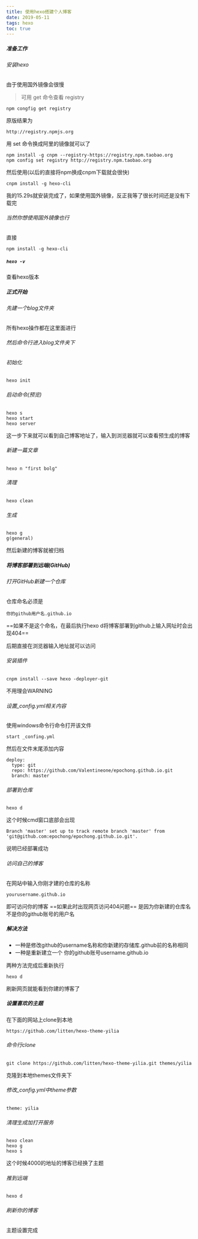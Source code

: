 ```yaml
---
title: 使用hexo搭建个人博客
date: 2019-05-11
tags: hexo
toc: true
---
```

<!-- more -->

##### 准备工作
######  安装hexo
 由于使用国外镜像会很慢

> 可用 get 命令查看 registry

```
npm congfig get registry
```

原版结果为


```
http://registry.npmjs.org
```

用 set 命令换成阿里的镜像就可以了

```
npm install -g cnpm --registry-https://registry.npm.taobao.org
npm config set registry http://registry.npm.taobao.org
```
然后使用(以后的直接将npm换成cnpm下载就会很快)

```
cnpm install -g hexo-cli
```
我的15.29s就安装完成了，如果使用国外镜像，反正我等了很长时间还是没有下载完
###### 当然你想使用国外镜像也行
直接

```
npm install -g hexo-cli
```

##### `hexo -v`

查看hexo版本

##### 正式开始

###### 先建一个blog文件夹
所有hexo操作都在这里面进行
###### 然后命令行进入blog文件夹下

###### 初始化

```
hexo init
```
###### 启动命令(预览)

```
hexo s
hexo start
hexo server
```
这一步下来就可以看到自己博客地址了，输入到浏览器就可以查看预生成的博客
###### 新建一篇文章

```
hexo n "first bolg"
```
###### 清理

```
hexo clean
```
###### 生成

```
hexo g
g(general)
```
然后新建的博客就被归档
##### 将博客部署到远端(GitHub)
###### 打开GitHub新建一个仓库
仓库命名必须是

```
你的github用户名.github.io
```
==如果不是这个命名，在最后执行hexo d将博客部署到github上输入网址时会出现404==

后期直接在浏览器输入地址就可以访问
###### 安装插件

```
cnpm install --save hexo -deployer-git
```
不用理会WARNING
###### 设置_config.yml相关内容
使用windows命令行命令打开该文件

```
start _confing.yml
```
然后在文件末尾添加内容

```
deploy:
  type: git
  repo: https://github.com/Valentineone/epochong.github.io.git
  branch: master
```
###### 部署到仓库

```
hexo d
```
这个时候cmd窗口底部会出现

```
Branch 'master' set up to track remote branch 'master' from 'git@github.com:epochong/epochong.github.io.git'.
```
说明已经部署成功
###### 访问自己的博客
在网站中输入你刚才建的仓库的名称

```
yourusername.github.io
```
即可访问你的博客
==如果此时出现网页访问404问题==
是因为你新建的仓库名不是你的github账号的用户名
##### 解决方法
- 一种是修改github的username名称和你新建的存储库.github前的名称相同
- 一种是重新建立一个 你的github账号username.github.io

两种方法完成后重新执行
```
hexo d
```
刷新网页就能看到你建的博客了

##### 设置喜欢的主题
在下面的网站上clone到本地
```
https://github.com/litten/hexo-theme-yilia
```
###### 命令行clone

```
git clone https://github.com/litten/hexo-theme-yilia.git themes/yilia
```
克隆到本地themes文件夹下
###### 修改_config.yml中theme参数

```
theme: yilia
```

###### 清理生成加打开服务

```
hexo clean
hexo g
hexo s
```
这个时候4000的地址的博客已经换了主题
###### 推到远端

```
hexo d
```

###### 刷新你的博客
主题设置完成
